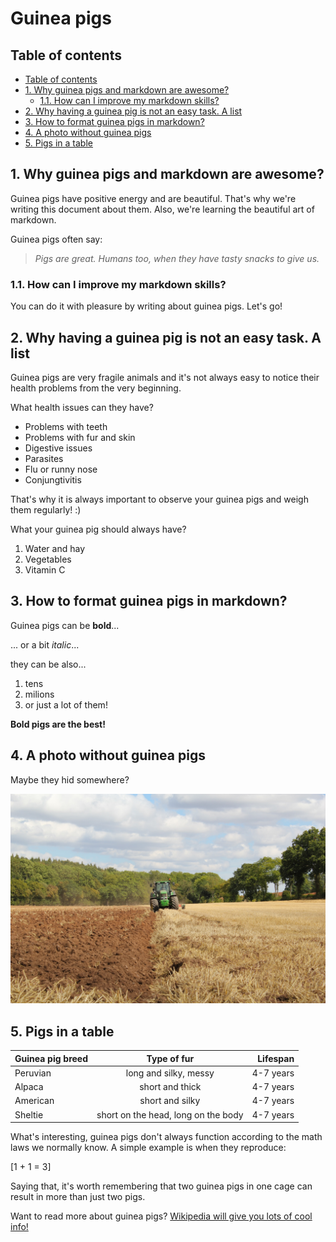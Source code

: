 # Guinea pigs <!-- omit in toc -->

## Table of contents



- [Table of contents](#table-of-contents)
- [1. Why guinea pigs and markdown are awesome?](#1-why-guinea-pigs-and-markdown-are-awesome)
  - [1.1. How can I improve my markdown skills?](#11-how-can-i-improve-my-markdown-skills)
- [2. Why having a guinea pig is not an easy task. A list](#2-why-having-a-guinea-pig-is-not-an-easy-task-a-list)
- [3. How to format guinea pigs in markdown?](#3-how-to-format-guinea-pigs-in-markdown)
- [4. A photo without guinea pigs](#4-a-photo-without-guinea-pigs)
- [5. Pigs in a table](#5-pigs-in-a-table)
  
## 1. Why guinea pigs and markdown are awesome?

Guinea pigs have positive energy and are beautiful. That's why we're writing this document about them. Also, we're learning the beautiful art of markdown.

Guinea pigs often say:
> _Pigs are great. Humans too, when they have tasty snacks to give us._


### 1.1. How can I improve my markdown skills?

You can do it with pleasure by writing about guinea pigs. Let's go!

## 2. Why having a guinea pig is not an easy task. A list

Guinea pigs are very fragile animals and it's not always easy to notice their health problems from the very beginning.

What health issues can they have?

- Problems with teeth
- Problems with fur and skin
- Digestive issues
- Parasites
- Flu or runny nose
- Conjungtivitis

That's why it is always important to observe your guinea pigs and weigh them regularly! :)

What your guinea pig should always have? 

1. Water and hay
2. Vegetables
3. Vitamin C

## 3. How to format guinea pigs in markdown?

Guinea pigs can be **bold**...

... or a bit *italic*...

they can be also...

1. tens
2. milions
3. or just a lot of them!

**Bold pigs are the best!**

## 4. A photo without guinea pigs

Maybe they hid somewhere?

![Here we can't see any guinea pigs.](picture.jpg)

## 5. Pigs in a table

| Guinea pig breed | Type of fur                         | Lifespan         |
| :---------------- | :-----------------------------------: | ----------------: |
| Peruvian         | long and silky, messy               | 4-7 years        |
| Alpaca           | short and thick                     | 4-7 years        |
| American         | short and silky                     | 4-7 years        |
| Sheltie          | short on the head, long on the body | 4-7 years        |


What's interesting, guinea pigs don't always function according to the math laws we normally know. A simple example is when they reproduce: 

\[1 + 1 = 3\]

Saying that, it's worth remembering that two guinea pigs in one cage can result in more than just two pigs.

Want to read more about guinea pigs? [Wikipedia will give you lots of cool info!](https://pl.wikipedia.org/wiki/Kawia_domowa)

